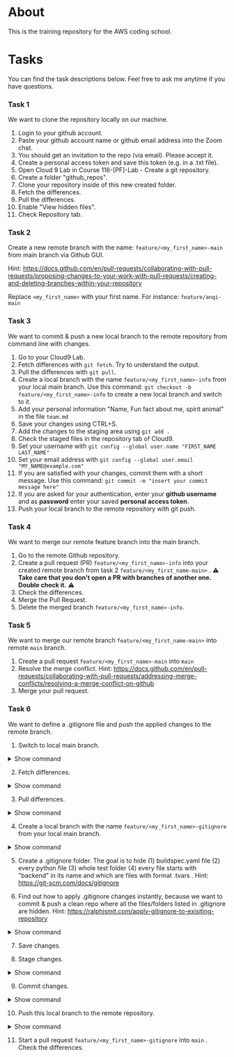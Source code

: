 # About

This is the training repository for the AWS coding school.

# Tasks

You can find the task descriptions below. Feel free to ask me anytime if you have questions. 

### Task 1

We want to clone the repository locally on our machine.

1. Login to your github account.
2. Paste your github account name or github email address into the Zoom chat.
3. You should get an invitation to the repo (via email). Please accept it.
4. Create a personal access token and save this token (e.g. in a .txt file).
5. Open Cloud 9 Lab in Course 116-[PF]-Lab - Create a git repository.
6. Create a folder "github_repos".
7. Clone your repository inside of this new created folder.
8. Fetch the differences.
9. Pull the differences.
10. Enable "View hidden files".
11. Check Repository tab.

### Task 2

Create a new remote branch with the name: ```feature/<my_first_name>-main```  from main branch via Github GUI.

Hint: https://docs.github.com/en/pull-requests/collaborating-with-pull-requests/proposing-changes-to-your-work-with-pull-requests/creating-and-deleting-branches-within-your-repository

Replace ```<my_first_name>``` with your first name. For instance: ```feature/anqi-main```

### Task 3

We want to commit & push a new local branch to the remote repository from command line with changes.

1. Go to your Cloud9 Lab.
2. Fetch differences with ```git fetch```. Try to understand the output.
3. Pull the differences with ```git pull```. 
4. Create a local branch with the name ```feature/<my_first_name>-info``` from your local main branch. Use this command: ```git checkout -b feature/<my_first_name>-info``` to create a new local branch and switch to it.
5. Add your personal information "Name, Fun fact about me, spirit animal" in the file ```team.md```
6. Save your changes using CTRL+S.
7. Add the changes to the staging area using ```git add .```
8. Check the staged files in the repository tab of Cloud9.
9. Set your username with ```git config --global user.name "FIRST_NAME LAST_NAME"```
10. Set your email address with ```git config --global user.email "MY_NAME@example.com"```
11. If you are satisfied with your changes, commit them with a short message. Use this command: ```git commit -m "insert your commit message here"```
12. If you are asked for your authentication, enter your **github username** and as **password** enter your saved **personal access token**.
13. Push your local branch to the remote repository with git push.

### Task 4

We want to merge our remote feature branch into the main branch.

1. Go to the remote Github repository.
2. Create a pull request (PR) ```feature/<my_first_name>-info``` into your created remote branch from task 2 ```feature/<my_first_name-main>``` . :warning: **Take care that you don't open a PR with branches of another one. Double check it.** :warning:
3. Check the differences.
4. Merge the Pull Request.
5. Delete the merged branch ```feature/<my_first_name>-info```.

### Task 5

We want to merge our remote branch  ```feature/<my_first_name-main>``` into remote ```main``` branch.

1. Create a pull request ```feature/<my_first_name>-main``` into ```main``` 
2. Resolve the merge conflict. Hint: https://docs.github.com/en/pull-requests/collaborating-with-pull-requests/addressing-merge-conflicts/resolving-a-merge-conflict-on-github
3. Merge your pull request.

### Task 6

We want to define a .gitignore file and push the applied changes to the remote branch.

1. Switch to local main branch. 
<details>
  <summary>Show command</summary>

  ```
  git checkout main
  ```

</details>

2. Fetch differences.
<details>
  <summary>Show command</summary>
  
  ```
  git fetch
  ```

</details>

3. Pull differences.
<details>
  <summary>Show command</summary>
  
  ```
  git pull
  ```

</details>

4. Create a local branch with the name ```feature/<my_first_name>-gitignore``` from your local main branch.
<details>
  <summary>Show command</summary>
  
  ```
  git checkout -b feature/<my_first_name>-gitignore
  ```

</details>

5. Create a .gitignore folder. The goal is to hide (1) buildspec.yaml file (2) every python file (3) whole test folder (4) every file starts with "backend" in its name and which are files with format .tvars . Hint: https://git-scm.com/docs/gitignore 

6. Find out how to apply .gitignore changes instantly, because we want to commit & push a clean repo where all the files/folders listed in .gitignore are hidden. Hint: https://ralphjsmit.com/apply-gitignore-to-exisiting-repository
<details>
  <summary>Show command</summary>
  
  ```
  git rm -r --cached .
  ```

</details>

7. Save changes.

8. Stage changes.
<details>
  <summary>Show command</summary>
  
  ```
  git checkout -b feature/<my_first_name>-gitignore
  ```

</details>

9.  Commit changes.
<details>
  <summary>Show command</summary>
  
  ```
  git commit -m "my nice informative commit message"
  ```

</details>

10. Push this local branch to the remote repository.
<details>
  <summary>Show command</summary>
  
  ```
  git push
  ```

</details>

11. Start a pull request ```feature/<my_first_name>-gitignore``` into ```main``` . Check the differences.